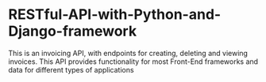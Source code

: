 # RESTful-API-with-Python-and-Django-framework
 This is an invoicing API, with endpoints for creating, deleting and viewing  invoices. This API provides functionality for most Front-End frameworks and data for different types of applications
